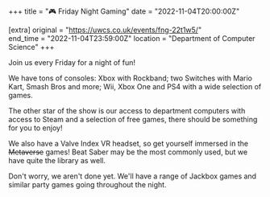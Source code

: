 +++
title = "🎮 Friday Night Gaming"
date = "2022-11-04T20:00:00Z"

[extra]
original = "https://uwcs.co.uk/events/fng-22t1w5/"    
end_time = "2022-11-04T23:59:00Z"
location = "Department of Computer Science"
+++

Join us every Friday for a night of fun\!

We have tons of consoles: Xbox with Rockband; two Switches with Mario Kart, Smash Bros and more; Wii, Xbox One and PS4 with a wide selection of games.

The other star of the show is our access to department computers with access to Steam and a selection of free games, there should be something for you to enjoy\!

We also have a Valve Index VR headset, so get yourself immersed in the ~~Metaverse~~ games\! Beat Saber may be the most commonly used, but we have quite the library as well.

Don't worry, we aren't done yet. We'll have a range of Jackbox games and similar party games going throughout the night.

